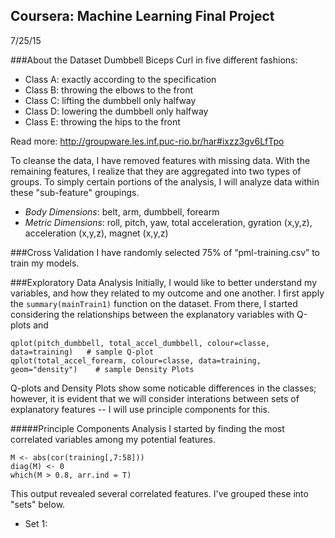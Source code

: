 ## Coursera: Machine Learning Final Project
7/25/15

###About the Dataset
Dumbbell Biceps Curl in five different fashions:
- Class A: exactly according to the specification 
- Class B: throwing the elbows to the front 
- Class C: lifting the dumbbell only halfway
- Class D: lowering the dumbbell only halfway
- Class E: throwing the hips to the front

Read more: http://groupware.les.inf.puc-rio.br/har#ixzz3gv6LfTpo

To cleanse the data, I have removed features with missing data. With the remaining features, I realize that they are aggregated into two types of groups. To simply certain portions of the analysis, I will analyze data within these "sub-feature" groupings. 
- *Body Dimensions*: belt, arm, dumbbell, forearm
- *Metric Dimensions*: roll, pitch, yaw, total acceleration, gyration (x,y,z), acceleration (x,y,z), magnet (x,y,z)


###Cross Validation
I have randomly selected 75% of “pml-training.csv” to train my models. 



###Exploratory Data Analysis
Initially, I would like to better understand my variables, and how they related to my outcome and one another. I first apply the `summary(mainTrain1)` function on the dataset. From there, I started considering the relationships between the explanatory variables with Q-plots and 
```
qplot(pitch_dumbbell, total_accel_dumbbell, colour=classe, data=training)   # sample Q-plot
qplot(total_accel_forearm, colour=classe, data=training, geom="density")    # sample Density Plots
```
Q-plots and Density Plots show some noticable differences in the classes; however, it is evident  that we will consider interations between sets of explanatory features -- I will use principle components for this. 

#####Principle Components Analysis
I started by finding the most correlated variables among my potential features. 
```
M <- abs(cor(training[,7:58]))
diag(M) <- 0
which(M > 0.8, arr.ind = T)
```
This output revealed several correlated features. I've grouped these into "sets" below.
- Set 1: 
